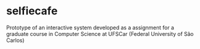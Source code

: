 selfiecafe
==========

Prototype of an interactive system developed as a assignment for a graduate course in Computer Science at UFSCar (Federal University of São Carlos)
